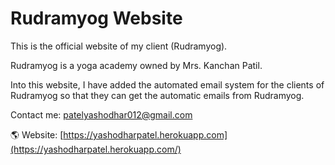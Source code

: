 # Rudramyog Website

This is the official website of my client (Rudramyog).

Rudramyog is a yoga academy owned by Mrs. Kanchan Patil.

Into this website, I have added the automated email system for the clients of Rudramyog so that they can get the automatic emails from Rudramyog.

Contact me: [patelyashodhar012@gmail.com](mailto:patelyashodhar012@gmail.com)

🌎 Website: [https://yashodharpatel.herokuapp.com](https://yashodharpatel.herokuapp.com/)